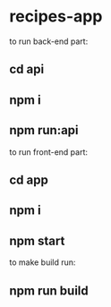# recipes-app
to run back-end part:
## cd api
## npm i
## npm run:api

to run front-end part:
## cd app
## npm i
## npm start

to make build run:
## npm run build
